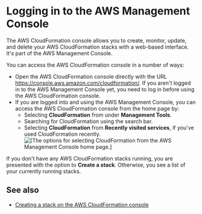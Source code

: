 # Logging in to the AWS Management Console<a name="cfn-console-login"></a>

The AWS CloudFormation console allows you to create, monitor, update, and delete your AWS CloudFormation stacks with a web\-based interface\. It's part of the AWS Management Console\.

You can access the AWS CloudFormation console in a number of ways:
+ Open the AWS CloudFormation console directly with the URL [https://console\.aws\.amazon\.com/cloudformation/](https://console.aws.amazon.com/cloudformation/)\. If you aren't logged in to the AWS Management Console yet, you need to log in before using the AWS CloudFormation console\.
+ If you are logged into and using the AWS Management Console, you can access the AWS CloudFormation console from the home page by:
  + Selecting **CloudFormation** from under **Management Tools**\.
  + Searching for CloudFormation using the search bar\.
  + Selecting **CloudFormation** from **Recently visited services**, if you've used CloudFormation recently\.  
![\[The options for selecting CloudFormation from the AWS Management Console home page.\]](http://docs.aws.amazon.com/AWSCloudFormation/latest/UserGuide/images/console-aws-home.png)

If you don't have any AWS CloudFormation stacks running, you are presented with the option to **Create a stack**\. Otherwise, you see a list of your currently running stacks\.

## See also<a name="cfn-console-login-seealso"></a>
+ [Creating a stack on the AWS CloudFormation console](cfn-console-create-stack.md)
